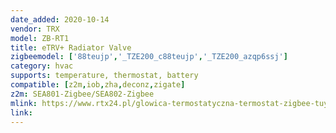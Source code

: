 ```yaml
---
date_added: 2020-10-14
vendor: TRX
model: ZB-RT1
title: eTRV+ Radiator Valve
zigbeemodel: ['88teujp','_TZE200_c88teujp','_TZE200_azqp6ssj']
category: hvac
supports: temperature, thermostat, battery
compatible: [z2m,iob,zha,deconz,zigate]
z2m: SEA801-Zigbee/SEA802-Zigbee
mlink: https://www.rtx24.pl/glowica-termostatyczna-termostat-zigbee-tuya-smart-p-434.html
link: 
---
```

